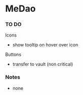 # MeDao

### TO DO

Icons

- show tooltip on hover over icon

Buttons

- transfer to vault (non critical)

### Notes

- none